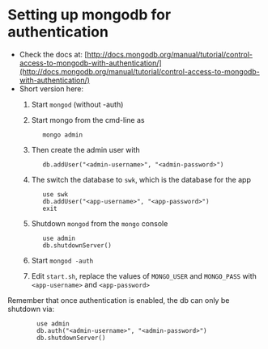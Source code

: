 Setting up mongodb for authentication
=====================================

- Check the docs at: [http://docs.mongodb.org/manual/tutorial/control-access-to-mongodb-with-authentication/](http://docs.mongodb.org/manual/tutorial/control-access-to-mongodb-with-authentication/)
- Short version here:
  1. Start `mongod` (without -auth)
  1. Start mongo from the cmd-line as 

            mongo admin
  1. Then create the admin user with 

            db.addUser("<admin-username>", "<admin-password>")
  1. The switch the database to `swk`, which is the database for the app

            use swk
            db.addUser("<app-username>", "<app-password>")
			exit
  1. Shutdown `mongod` from the `mongo` console

			use admin
			db.shutdownServer()
  1. Start `mongod -auth`
  1. Edit `start.sh`, replace the values of `MONGO_USER` and `MONGO_PASS` with `<app-username>` and `<app-password>`

Remember that once authentication is enabled, the db can only be shutdown via:

			use admin
			db.auth("<admin-username>", "<admin-password>")
			db.shutdownServer()

